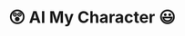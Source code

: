 <div style="display: flex; justify-content: center; align-items: center; text-align: center;">
  <div>
    <h1> 😲 AI My Character 😃</h1>
    <!-- <span>Add mimics and lip sync to your static portrait driven by a video</span> -->
    <!-- <span>Efficient Portrait Animation with Stitching and Retargeting Control</span> -->
    <!-- <br> -->
  </div>
</div>
